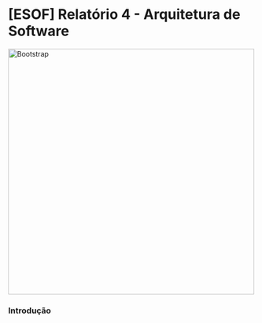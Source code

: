 [ESOF] Relatório 4 - Arquitetura de Software
===================

<img src="res/logo.png" width="500 px" alt="Bootstrap"/>



### <a name="introducao"></a>Introdução

